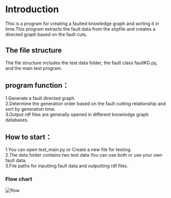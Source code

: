 # Introduction
  This is a program for creating a faulted knowledge graph and sorting it in time.This program extracts the fault data from the shpfile and creates a directed graph based on the fault cuts.
## The file structure
The file structure includes the test data folder, the fault class faultKG.py, and the main test program.
## program function：
1.Generate a fault directed graph.  
2.Determine the generation order based on the fault cutting relationship and sort by generation time.  
3.Output rdf files are generally opened in different knowledge graph databases.
## How to start：
1.You can open test_main.py or Create a new file for testing.  
2.The data folder contains two test data.You can use both or use your own fault data.  
3.File paths for inputting fault data and outputting rdf files.
### Flow chart
![flow](https://github.com/user-attachments/assets/6fed3de0-10bb-47ce-99e6-c025437a55df)
